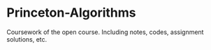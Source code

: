 # Princeton-Algorithms
Coursework of the open course. Including notes, codes, assignment solutions, etc.

